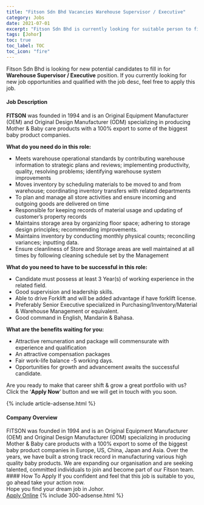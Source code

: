 ```yaml
---
title: "Fitson Sdn Bhd Vacancies Warehouse Supervisor / Executive" 
category: Jobs 
date: 2021-07-01 
excerpt: "Fitson Sdn Bhd is currently looking for suitable person to fill in the Warehouse Supervisor / Executive which based in Johor" 
tags: [Johor] 
toc: true 
toc_label: TOC 
toc_icon: "fire" 
--- 
```


<p>Fitson Sdn Bhd is looking for new potential candidates to fill in for <b>Warehouse Supervisor / Executive</b> position. If you currently looking for new job opportunities and qualified with the job desc, feel free to apply this job.
</p><div><div><h4>Job Description</h4></div><div><div><span><div><p><strong>FITSON</strong>&#160;was founded in 1994 and is an Original Equipment Manufacturer (OEM) and Original Design Manufacturer (ODM) specializing in producing Mother &amp; Baby care products with a 100% export to some of the biggest baby product companies.&#160;</p><p><strong>What do you need do in this role:</strong></p><ul><li>Meets warehouse operational standards by contributing warehouse information to strategic plans and reviews; implementing productivity, quality, resolving problems; identifying warehouse system improvements</li><li>Moves inventory by scheduling materials to be moved to and from warehouse; coordinating inventory transfers with related departments</li><li>To plan and manage all store activities and ensure incoming and outgoing goods are delivered on time</li><li>Responsible for keeping records of material usage and updating of customer&#8217;s property records</li><li>Maintains storage area by organizing floor space; adhering to storage design principles; recommending improvements.</li><li>Maintains inventory by conducting monthly physical counts; reconciling variances; inputting data.</li><li>Ensure cleanliness of Store and Storage areas are well maintained at all times by following cleaning schedule set by the Management</li></ul><p><strong>What do you need to have to be successful in this role:</strong></p><ul><li>Candidate must possess at least 3 Year(s) of working experience in the related field.</li><li>Good supervision and leadership skills.</li><li>Able to drive Forklift and will be added advantage if have forklift license.</li><li>Preferably Senior Executive specialized in Purchasing/Inventory/Material &amp; Warehouse Management or equivalent.</li><li>Good command in English, Mandarin &amp; Bahasa.</li></ul><p><strong>What are the benefits waiting for you:</strong></p><ul><li>Attractive remuneration and package will commensurate with experience and qualification</li><li>An attractive compensation packages</li><li>Fair work-life balance -5 working days.</li><li>Opportunities for growth and advancement awaits the successful candidate.</li></ul><p>Are you ready to make that career shift &amp; grow a great portfolio with us? Click the &#8216;<strong>Apply Now</strong>&#8217; button and we will get in touch with you soon.</p></div></span></div></div></div> 
{% include article-adsense.html %} 
<div><div><h4>Company Overview</h4></div><div><div><span><div><div>FITSON was founded in 1994 and is an Original Equipment Manufacturer (OEM) and Original Design Manufacturer (ODM) specializing in producing Mother &amp; Baby care products with a 100% export to some of the biggest baby product companies in Europe, US, China, Japan and Asia. Over the years, we have built a strong track record in manufacturing various high quality baby products. We are expanding our organisation and are seeking talented, committed individuals to join and become part of our Fitson team.</div></div></span></div></div></div> 
#### How To Apply 
If you confident and feel that this job is suitable to you, go ahead take your action now. <br/> 
Hope you find your dream job in Johor. <br/> 
<a href="https://www.jobstreet.com.my/en/job/warehouse-supervisor-executive-4604165?jobId=jobstreet-my-job-4604165&" class="btn btn--info" target="_blank" rel="nofollow noopenner">Apply Online</a> 
{% include 300-adsense.html %} 